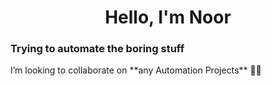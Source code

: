 <h1 align="center">Hello, I'm Noor</h1>
<h3>Trying to automate the boring stuff</h3>
I’m looking to collaborate on **any Automation Projects** 👷‍♂️

</p>
